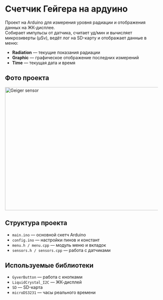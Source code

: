 # Счетчик Гейгера на ардуино

Проект на Arduino для измерения уровня радиации и отображения данных на ЖК-дисплее.  
Собирает импульсы от датчика, считает уд/мин и вычисляет микрозиверты (µSv), ведёт лог на SD-карту и отображает данные в меню:

- **Radiation** — текущие показания радиации  
- **Graphic** — графическое отображение последних измерений  
- **Time** — текущая дата и время  

## Фото проекта
<img width="671" height="406" alt="Geiger sensor" src="https://github.com/user-attachments/assets/5a3ad57a-af1c-478a-9187-70bbe123ac71" />

## Структура проекта

- `main.ino` — основной скетч Arduino  
- `config.ino` — настройки пинов и констант  
- `menu.h / menu.cpp` — модуль меню и вкладок  
- `sensors.h / sensors.cpp` — работа с датчиками  


## Используемые библиотеки

- `GyverButton` — работа с кнопками  
- `LiquidCrystal_I2C` — ЖК-дисплей  
- `SD` — SD-карта  
- `microDS3231` — часы реального времени
